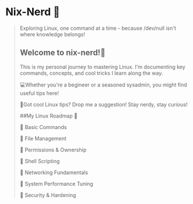 # Nix-Nerd 🧠
> Exploring Linux, one command at a time - because /dev/null isn't where knowledge belongs!
>
> ## Welcome to nix-nerd!🚀
> This is my personal journey to mastering Linux. I'm documenting key commands, concepts, and cool tricks I learn along the way.
>
> 💻Whether you're a begineer or a seasoned sysadmin, you might find useful tips here!
> 
> 💬Got cool Linux tips? Drop me a suggestion!
> Stay nerdy, stay curious!
>
> ##My Linux Roadmap 📍
> 
> 🔁 Basic Commands
> 
> 🔳 File Management
> 
> 🔳 Permissions & Ownership
> 
> 🔳 Shell Scripting
> 
> 🔳 Networking Fundamentals
> 
> 🔳 System Performance Tuning
> 
> 🔳 Security & Hardening
